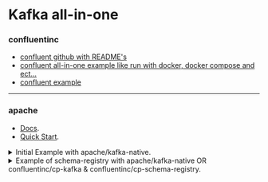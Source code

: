 # Kafka all-in-one

### confluentinc
- [confluent github with README's](https://github.com/confluentinc)
- [confluent all-in-one example like run with docker, docker compose and ect...](https://github.com/confluentinc/cp-all-in-one/tree/control-center)
- [confluent example](https://github.com/confluentinc/examples)

---

### apache
- [Docs](https://kafka.apache.org/).
- [Quick Start](https://kafka.apache.org/quickstart). 

<details>

<summary>Initial Example with apache/kafka-native.</summary>

> To know more about this image [explore here](https://hub.docker.com/r/apache/kafka-native).


- Start Kafka

```sh
# start apache/kafka-native
docker run --name kafka-native -p 9092:9092 apache/kafka-native:4.0.0
```
- Download cli for administrate
> Download Kafka cli - as apache/kafka-native does not contain those 

[Download](https://kafka.apache.org/documentation/quickstart_download)

- PreReq
```sh
# Create a topic
kafka-topics.sh --create --topic quickstart-events --bootstrap-server localhost:9092
# Describe an existing topic
```

- Consumer
```sh
# Consumer-1
kafka-console-consumer.sh --topic quickstart-events --from-beginning --bootstrap-server localhost:9092 --group Tax.report

# Consumer-2
kafka-console-consumer.sh --topic quickstart-events --from-beginning --bootstrap-server localhost:9092 --group Tax.audit

```

- Producer
```sh
kafka-console-producer.sh --topic quickstart-events --bootstrap-server localhost:9092
# It will open a prompt then type your message there.
```

- With Kafka Connect
Import/export your data as streams of events with Kafka Connect

[Under Construction...](https://kafka.apache.org/quickstart#quickstart_kafkaconnect)

</details>

<details>
<summary>Example of schema-registry with  apache/kafka-native OR confluentinc/cp-kafka & confluentinc/cp-schema-registry.</summary>

> To learn more about `confluentinc/cp-schema-registry` , follow [this guide](https://github.com/confluentinc/schema-registry)

To start and use follow above apache/kafka-native Guide.

... It's for confluentinc/cp-schema-registry only.

[Installation Guide](https://docs.confluent.io/platform/current/schema-registry/installation/index.html)

- Start Kafka server and schema registry
```sh
# Create a network
docker network create kafka

# run kafka-native
docker run --rm --name kafka-native -p 9092:9092 --network kafka apache/kafka-native:4.0.0

# OR
# run confluentic/cp-kafka
docker run --rm \
  --name=kafka-confluent \
  --network=kafka \
  -p 9092:9092 \
  -e CLUSTER_ID=4L6g3nShT-eMCtK--X86sw \
  -e KAFKA_LISTENERS="PLAINTEXT://kafka-confluent:29092,PLAINTEXT_HOST://0.0.0.0:9092,CONTROLLER://kafka-confluent:9094" \
  -e KAFKA_ADVERTISED_LISTENERS="PLAINTEXT://kafka-confluent:29092,PLAINTEXT_HOST://localhost:9092" \
  -e KAFKA_LISTENER_SECURITY_PROTOCOL_MAP="PLAINTEXT:PLAINTEXT,PLAINTEXT_HOST:PLAINTEXT,CONTROLLER:PLAINTEXT" \
  -e KAFKA_INTER_BROKER_LISTENER_NAME=PLAINTEXT \
  -e KAFKA_PROCESS_ROLES="broker,controller" \
  -e KAFKA_CONTROLLER_LISTENER_NAMES=CONTROLLER \
  -e KAFKA_NODE_ID=1 \
  -e KAFKA_CONTROLLER_QUORUM_VOTERS="1@kafka-confluent:9094" \
  -e KAFKA_OFFSETS_TOPIC_REPLICATION_FACTOR=1 \
  -e KAFKA_OFFSETS_TOPIC_NUM_PARTITIONS=1 \
  -e KAFKA_TRANSACTION_STATE_LOG_REPLICATION_FACTOR=1 \
  -e KAFKA_TRANSACTION_STATE_LOG_MIN_ISR=1 \
  -e KAFKA_LOG_FLUSH_INTERVAL_MESSAGES=9223372036854775807 \
  -e KAFKA_GROUP_INITIAL_REBALANCE_DELAY_MS=0 \
  confluentinc/cp-kafka:latest

# Start schema registry

docker run --rm --name kafka-schema-registry --network kafka -p 8081:8081 -e SCHEMA_REGISTRY_KAFKASTORE_BOOTSTRAP_SERVERS=PLAINTEXT://kafka-confluent:29092 -e SCHEMA_REGISTRY_HOST_NAME=schema-registry confluentinc/cp-schema-registry:latest

```
- Create Topic

```sh
kafka-topics.sh --create --topic quickstart-events --bootstrap-server localhost:9092
```

> [Find usage of schema-registry](https://github.com/confluentinc/schema-registry?tab=readme-ov-file#quickstart-api-usage-examples)

- Version some schema in schema registry.

```sh
curl -X POST -H "Content-Type: application/vnd.schemaregistry.v1+json" --data '{"schema": "{\"type\": \"int\"}"}' http://localhost:8081/subjects/quickstart-events-key/versions

curl -X POST -H "Content-Type: application/vnd.schemaregistry.v1+json" --data '{"schema": "{\"type\": \"boolean\"}"}' http://localhost:8081/subjects/quickstart-events-value/versions

# Check the version
curl -X GET http://localhost:8081/subjects/quickstart-events-key/versions
curl -X GET http://localhost:8081/subjects/quickstart-events-value/versions

# Check the schema based on version
curl -X GET http://localhost:8081/subjects/quickstart-events-key/versions/1
curl -X GET http://localhost:8081/subjects/quickstart-events-value/versions/1
```

- Producer

> Note that `kafka-avro-console-producer` not part of kafka binary. It's part of schema-registry binary. Make sure you have it.

```sh
kafka-avro-console-producer --topic quickstart-events --bootstrap-server PLAINTEXT://kafka-confluent:29092 --property schema.registry.url=http://localhost:8081 --property value.schema='{"type":"boolean"}'
> true
> false
> abc - Will fail to produce

# Produce key:value
kafka-avro-console-producer --topic quickstart-events --bootstrap-server PLAINTEXT://kafka-confluent:29092 --property schema.registry.url=http://localhost:8081 --property value.schema='{"type":"boolean"}' --property key.schema='{"type":"int"}' --property parse.key=true --property key.separator=:
> 1:true
> 2:false
> 3:abc - will fail
```

- Consumer

```sh
# consumer-1
kafka-avro-console-consumer --topic quickstart-events --bootstrap-server PLAINTEXT://kafka-confluent:29092 --property schema.registry.url=http://localhost:8081 --property print.key=true --group a

# Consumer-2
kafka-avro-console-consumer --topic quickstart-events --bootstrap-server PLAINTEXT://kafka-confluent:29092 --property schema.registry.url=http://localhost:8081 --property print.key=true --group b
```

- Test with wrong input

```sh
kafka-avro-console-producer --topic quickstart-events --bootstrap-server PLAINTEXT://kafka-confluent:29092 --property schema.registry.url=http://localhost:8081 --property value.schema='{"type":"string"}' --property key.schema='{"type":"float"}' --property parse.key=true --property key.separator=:

# This will error out with >>>>>>>> Caused by: io.confluent.kafka.schemaregistry.client.rest.exceptions.RestClientException: Schema being registered is incompatible with an earlier schema for subject "quickstart-events-key", details: [{errorType:'TYPE_MISMATCH', description:'The type (path '/') of a field in the new schema does not match with the old schema', additionalInfo:'reader type: BOOLEAN not compatible with writer type: INT'}, {oldSchemaVersion: 1}, {oldSchema: '"int"'}, {validateFields: 'false', compatibility: 'BACKWARD'}]; error code: 409
```
- Make the wrong test work.

```sh
curl -X POST -H "Content-Type: application/vnd.schemaregistry.v1+json" --data '{"schema": "{\"type\": \"float\"}"}' http://localhost:8081/subjects/quickstart-events-key/versions

# Producer
kafka-avro-console-producer --topic quickstart-events --bootstrap-server PLAINTEXT://kafka-confluent:29092 --property schema.registry.url=http://localhost:8081 --property value.schema='{"type":"boolean"}' --property key.schema='{"type":"int"}' --property parse.key=true --property key.separator=:
> 1:true
> 3:false

kafka-avro-console-producer --topic quickstart-events --bootstrap-server PLAINTEXT://kafka-confluent:29092 --property schema.registry.url=http://localhost:8081 --property value.schema='{"type":"boolean"}' --property key.schema='{"type":"float"}' --property parse.key=true --property key.separator=:
> 1.3:false
> 3.7:false
> 1:true
> 0.6:false

# Consumer
kafka-avro-console-consumer --topic quickstart-events --bootstrap-server PLAINTEXT://kafka-confluent:29092 --property schema.registry.url=http://localhost:8081 --property print.key=true --group a
1	true
3	false
1.3	false
3.7	false
1.0	true
0.6	false
```



</details>
